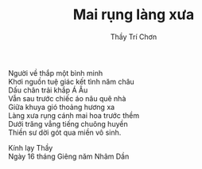 ﻿---
title: Mai rụng làng xưa
author: Thầy Trí Chơn
---

<div class="verse"><p>
    Người về thắp một bình minh<br/>
    Khơi nguồn tuệ giác kết tình năm châu<br/>
    Dấu chân trải khắp Á Âu<br/>
    Vẫn sau trước chiếc áo nâu quê nhà<br/>
    Giữa khuya gió thoảng hương xa<br/>
    Làng xưa rụng cánh mai hoa trước thềm<br/>
    Dưới trăng vẳng tiếng chuông huyền<br/>
    Thiền sư dời gót qua miền vô sinh.</p></div>

<p>Kính lạy Thầy<br/>
Ngày 16 tháng Giêng năm Nhâm Dần</p>

